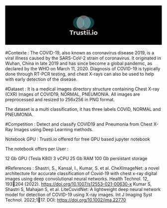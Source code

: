 ![trustii logo](/HeroImage.png)

#Contexte : 
The COVID-19, also known as coronavirus disease 2019, is a viral illness caused by the SARS-CoV-2 strain of coronavirus. It originated in Wuhan, China in late 2019 and has since become a global pandemic, as declared by the WHO on March 11, 2020. Diagnosis of COVID-19 is typically done through RT-PCR testing, and chest X-rays can also be used to help with early detection of the disease.

#Dataset : 
It is a medical images directory structure containing Chest X-ray (CXR) Images of COVID19, NORMAL, PNEUMONIA. All images are preprocessed and resized to 256x256 in PNG format. 

The dataset is a multi classification, it has three labels COVID, NORMAL and PNEUMONIA. 

#Competition : 
Detect and classify COVID19 and Pneumonia from Chest X-Ray Images using Deep Learning methods.

Notebook GPU : 
Trustii.io offered for free GPU based jupyter notebook

The notebook offers per User : 

12 Gb GPU (Tesla K80)
3 vCPU
25 Gb RAM
100 Gb persistant storage


#References : 
Shastri, S., Kansal, I., Kumar, S. et al. CheXImageNet: a novel architecture for accurate classification of Covid-19 with chest x-ray digital images using deep convolutional neural networks. Health Technol. 12, 193204 (2022). https://doi.org/10.1007/s12553-021-00630-x
Kumar S, Shastri S, Mahajan S, et al. LiteCovidNet: A lightweight deep neural network model for detection of COVID-19 using X-ray images. Int J Imaging Syst Technol. 2022;117. DOI: https://doi.org/10.1002/ima.22770
